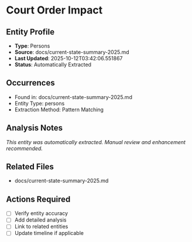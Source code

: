 # Court Order Impact

## Entity Profile
- **Type**: Persons
- **Source**: docs/current-state-summary-2025.md
- **Last Updated**: 2025-10-12T03:42:06.551867
- **Status**: Automatically Extracted

## Occurrences
- Found in: docs/current-state-summary-2025.md
- Entity Type: persons
- Extraction Method: Pattern Matching

## Analysis Notes
*This entity was automatically extracted. Manual review and enhancement recommended.*

## Related Files
- docs/current-state-summary-2025.md

## Actions Required
- [ ] Verify entity accuracy
- [ ] Add detailed analysis
- [ ] Link to related entities
- [ ] Update timeline if applicable
